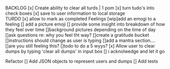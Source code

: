 BACKLOG
    [x] Create ability to clear all turds | 1 pom
    [x] turn tudo's into check boxes
    [x] save to user information to local storage    
    TURDO
       [x] allow to mark as completed
    Feelings
        [wip]add an emogi to a feeling
            [] add a picture emoji
            [] provide some insight into breakdown of how they feel over time
    []background pictures depending on the time of day
    []ask questions re: why you feel tht way?
    []create a gratitude bucket
    []instructions should change as user is typing
    []add a mantra section....
    []are you still feeling this? 
    []todo to do a 5 wyys?
    [x] Allow user to clear dumps by typing 'clear all dumps' in input box
    [] i acknolwedge and let it go

Refactor
   [] Add JSON objects to represent users and dumps
   [] Add tests